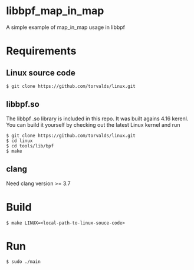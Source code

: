 # libbpf_map_in_map
A simple example of map_in_map usage in libbpf

# Requirements
## Linux source code
```
$ git clone https://github.com/torvalds/linux.git
```

## libbpf.so
The libbpf .so library is included in this repo. It was built agains 4.16 kerenl.
You can build it yourself by checking out the latest Linux kernel and run
```
$ git clone https://github.com/torvalds/linux.git
$ cd linux
$ cd tools/lib/bpf
$ make
```

## clang
Need clang version >= 3.7

# Build
```
$ make LINUX=<local-path-to-linux-souce-code>
```

# Run
```
$ sudo ./main
```


